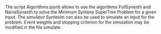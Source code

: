 The script Algorithms.ipynb allows to use the algorithms FullSynesth and NaiveSynesth to solve the Minimum Synteny SuperTree Problem for a given input. 
The simulator Syntesim can also be used to simulate an input for the problem. Event weights and stopping criterion for the simulation may be modified in the file simulate.
